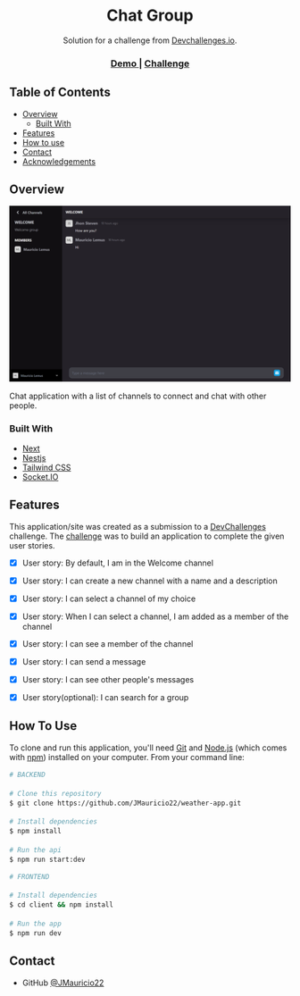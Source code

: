 <h1 align="center">Chat Group</h1>

<div align="center">
   Solution for a challenge from  <a href="http://devchallenges.io" target="_blank">Devchallenges.io</a>.
</div>

<div align="center">
  <h3>
    <a href="chat-group-jmauricio22.vercel.app" target="_blank">
      Demo
    </a>
    <span> | </span>
    <a href="https://devchallenges.io/challenges/UgCqszKR7Q7oqb4kRfI0">
      Challenge
    </a>
  </h3>
</div>

<!-- TABLE OF CONTENTS -->

## Table of Contents

- [Overview](#overview)
  - [Built With](#built-with)
- [Features](#features)
- [How to use](#how-to-use)
- [Contact](#contact)
- [Acknowledgements](#acknowledgements)

<!-- OVERVIEW -->

## Overview

![screenshot](./client/public/demo.png)

Chat application with a list of channels to connect and chat with other people.

### Built With

<!-- This section should list any major frameworks that you built your project using. Here are a few examples.-->

- [Next](https://nextjs.org/)
- [Nestjs](https://nestjs.com/)
- [Tailwind CSS](https://tailwindcss.com/)
- [Socket.IO](https://socket.io/)


## Features

<!-- List the features of your application or follow the template. Don't share the figma file here :) -->

This application/site was created as a submission to a [DevChallenges](http://devchallenges.io) challenge. The [challenge](https://devchallenges.io/challenges/UgCqszKR7Q7oqb4kRfI0) was to build an application to complete the given user stories.

- [x] User story: By default, I am in the Welcome channel

- [x] User story: I can create a new channel with a name and a description
- [x] User story: I can select a channel of my choice
- [x] User story: When I can select a channel, I am added as a member of the channel
- [x] User story: I can see a member of the channel
- [x] User story: I can send a message
- [x] User story: I can see other people's messages
- [x] User story(optional): I can search for a group

## How To Use

<!-- Example: -->

To clone and run this application, you'll need [Git](https://git-scm.com) and [Node.js](https://nodejs.org/en/download/) (which comes with [npm](http://npmjs.com)) installed on your computer. From your command line:

```bash
# BACKEND

# Clone this repository
$ git clone https://github.com/JMauricio22/weather-app.git

# Install dependencies
$ npm install

# Run the api
$ npm run start:dev
```

```bash
# FRONTEND

# Install dependencies
$ cd client && npm install

# Run the app
$ npm run dev

```

## Contact

- GitHub [@JMauricio22](https://github.com/JMauricio22)
